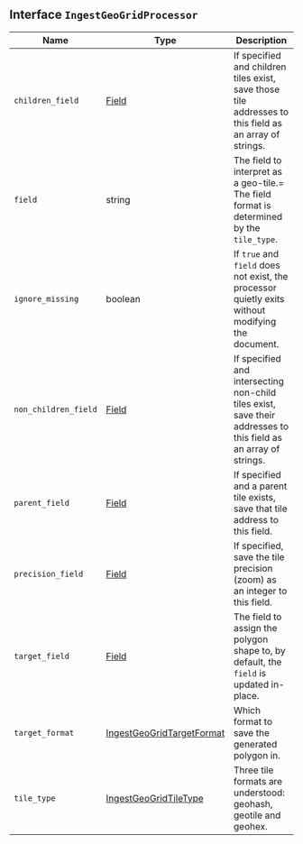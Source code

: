 ## Interface `IngestGeoGridProcessor`

| Name | Type | Description |
| - | - | - |
| `children_field` | [Field](./Field.md) | If specified and children tiles exist, save those tile addresses to this field as an array of strings. |
| `field` | string | The field to interpret as a geo-tile.= The field format is determined by the `tile_type`. |
| `ignore_missing` | boolean | If `true` and `field` does not exist, the processor quietly exits without modifying the document. |
| `non_children_field` | [Field](./Field.md) | If specified and intersecting non-child tiles exist, save their addresses to this field as an array of strings. |
| `parent_field` | [Field](./Field.md) | If specified and a parent tile exists, save that tile address to this field. |
| `precision_field` | [Field](./Field.md) | If specified, save the tile precision (zoom) as an integer to this field. |
| `target_field` | [Field](./Field.md) | The field to assign the polygon shape to, by default, the `field` is updated in-place. |
| `target_format` | [IngestGeoGridTargetFormat](./IngestGeoGridTargetFormat.md) | Which format to save the generated polygon in. |
| `tile_type` | [IngestGeoGridTileType](./IngestGeoGridTileType.md) | Three tile formats are understood: geohash, geotile and geohex. |
